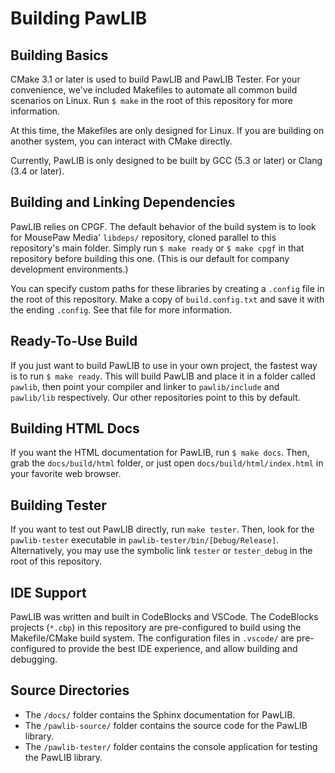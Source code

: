 # Building PawLIB

## Building Basics

CMake 3.1 or later is used to build PawLIB and PawLIB Tester. For your
convenience, we've included Makefiles to automate all common build scenarios on
Linux. Run `$ make` in the root of this repository for more information.

At this time, the Makefiles are only designed for Linux. If you are building
on another system, you can interact with CMake directly.

Currently, PawLIB is only designed to be built by GCC (5.3 or later) or
Clang (3.4 or later).

## Building and Linking Dependencies

PawLIB relies on CPGF. The default behavior of the build system is to look for
MousePaw Media' `libdeps/` repository, cloned parallel to this repository's
main folder. Simply run `$ make ready` or `$ make cpgf` in that repository
before building this one. (This is our default for company development
environments.)

You can specify custom paths for these libraries by creating a `.config` file
in the root of this repository. Make a copy of `build.config.txt` and save it
with the ending `.config`. See that file for more information.

## Ready-To-Use Build

If you just want to build PawLIB to use in your own project, the fastest way is
to run `$ make ready`. This will build PawLIB and place it in a folder called
`pawlib`, then point your compiler and linker to `pawlib/include` and
`pawlib/lib` respectively. Our other repositories point to this by default.

## Building HTML Docs

If you want the HTML documentation for PawLIB, run `$ make docs`. Then, grab the
`docs/build/html` folder, or just open `docs/build/html/index.html` in your
favorite web browser.

## Building Tester

If you want to test out PawLIB directly, run `make tester`. Then, look for the
`pawlib-tester` executable in `pawlib-tester/bin/[Debug/Release]`.
Alternatively, you may use the symbolic link `tester` or `tester_debug` in the
root of this repository.

## IDE Support

PawLIB was written and built in CodeBlocks and VSCode. The CodeBlocks projects
(`*.cbp`) in this repository are pre-configured to build using the
Makefile/CMake build system. The configuration files in `.vscode/` are
pre-configured to provide the best IDE experience, and allow building and
debugging.

## Source Directories

- The `/docs/` folder contains the Sphinx documentation for PawLIB.
- The `/pawlib-source/` folder contains the source code for the PawLIB
  library.
- The `/pawlib-tester/` folder contains the console application for testing
  the PawLIB library.
